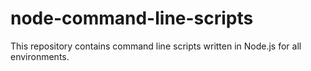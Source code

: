 # node-command-line-scripts
This repository contains command line scripts written in Node.js for all environments.
